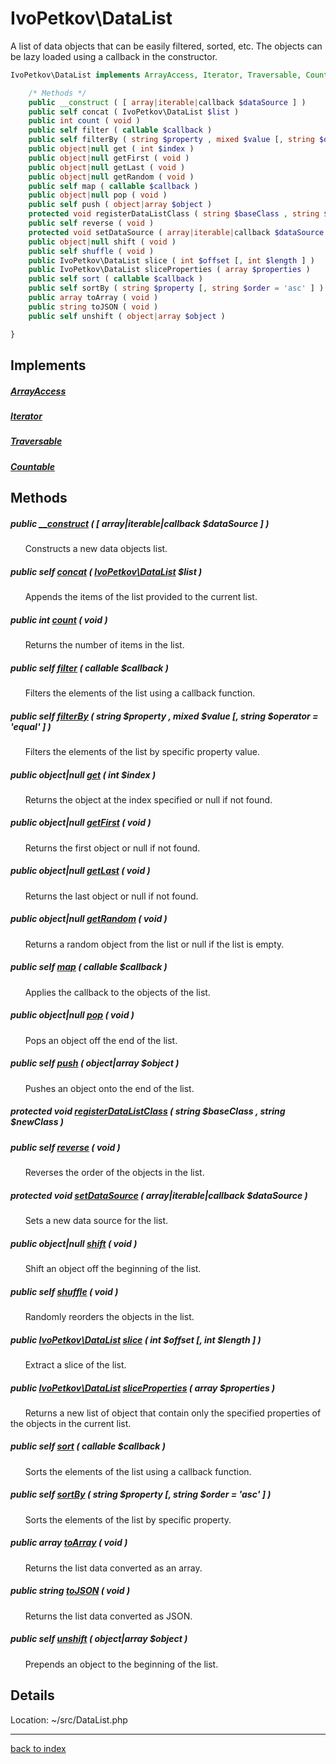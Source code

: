 # IvoPetkov\DataList

A list of data objects that can be easily filtered, sorted, etc. The objects can be lazy loaded using a callback in the constructor.

```php
IvoPetkov\DataList implements ArrayAccess, Iterator, Traversable, Countable {

	/* Methods */
	public __construct ( [ array|iterable|callback $dataSource ] )
	public self concat ( IvoPetkov\DataList $list )
	public int count ( void )
	public self filter ( callable $callback )
	public self filterBy ( string $property , mixed $value [, string $operator = 'equal' ] )
	public object|null get ( int $index )
	public object|null getFirst ( void )
	public object|null getLast ( void )
	public object|null getRandom ( void )
	public self map ( callable $callback )
	public object|null pop ( void )
	public self push ( object|array $object )
	protected void registerDataListClass ( string $baseClass , string $newClass )
	public self reverse ( void )
	protected void setDataSource ( array|iterable|callback $dataSource )
	public object|null shift ( void )
	public self shuffle ( void )
	public IvoPetkov\DataList slice ( int $offset [, int $length ] )
	public IvoPetkov\DataList sliceProperties ( array $properties )
	public self sort ( callable $callback )
	public self sortBy ( string $property [, string $order = 'asc' ] )
	public array toArray ( void )
	public string toJSON ( void )
	public self unshift ( object|array $object )

}
```

## Implements

##### [ArrayAccess](http://php.net/manual/en/class.arrayaccess.php)

##### [Iterator](http://php.net/manual/en/class.iterator.php)

##### [Traversable](http://php.net/manual/en/class.traversable.php)

##### [Countable](http://php.net/manual/en/class.countable.php)

## Methods

##### public [__construct](ivopetkov.datalist.__construct.method.md) ( [ array|iterable|callback $dataSource ] )

&nbsp;&nbsp;&nbsp;&nbsp;&nbsp;&nbsp;Constructs a new data objects list.

##### public self [concat](ivopetkov.datalist.concat.method.md) ( [IvoPetkov\DataList](ivopetkov.datalist.class.md) $list )

&nbsp;&nbsp;&nbsp;&nbsp;&nbsp;&nbsp;Appends the items of the list provided to the current list.

##### public int [count](ivopetkov.datalist.count.method.md) ( void )

&nbsp;&nbsp;&nbsp;&nbsp;&nbsp;&nbsp;Returns the number of items in the list.

##### public self [filter](ivopetkov.datalist.filter.method.md) ( callable $callback )

&nbsp;&nbsp;&nbsp;&nbsp;&nbsp;&nbsp;Filters the elements of the list using a callback function.

##### public self [filterBy](ivopetkov.datalist.filterby.method.md) ( string $property , mixed $value [, string $operator = 'equal' ] )

&nbsp;&nbsp;&nbsp;&nbsp;&nbsp;&nbsp;Filters the elements of the list by specific property value.

##### public object|null [get](ivopetkov.datalist.get.method.md) ( int $index )

&nbsp;&nbsp;&nbsp;&nbsp;&nbsp;&nbsp;Returns the object at the index specified or null if not found.

##### public object|null [getFirst](ivopetkov.datalist.getfirst.method.md) ( void )

&nbsp;&nbsp;&nbsp;&nbsp;&nbsp;&nbsp;Returns the first object or null if not found.

##### public object|null [getLast](ivopetkov.datalist.getlast.method.md) ( void )

&nbsp;&nbsp;&nbsp;&nbsp;&nbsp;&nbsp;Returns the last object or null if not found.

##### public object|null [getRandom](ivopetkov.datalist.getrandom.method.md) ( void )

&nbsp;&nbsp;&nbsp;&nbsp;&nbsp;&nbsp;Returns a random object from the list or null if the list is empty.

##### public self [map](ivopetkov.datalist.map.method.md) ( callable $callback )

&nbsp;&nbsp;&nbsp;&nbsp;&nbsp;&nbsp;Applies the callback to the objects of the list.

##### public object|null [pop](ivopetkov.datalist.pop.method.md) ( void )

&nbsp;&nbsp;&nbsp;&nbsp;&nbsp;&nbsp;Pops an object off the end of the list.

##### public self [push](ivopetkov.datalist.push.method.md) ( object|array $object )

&nbsp;&nbsp;&nbsp;&nbsp;&nbsp;&nbsp;Pushes an object onto the end of the list.

##### protected void [registerDataListClass](ivopetkov.datalist.registerdatalistclass.method.md) ( string $baseClass , string $newClass )

##### public self [reverse](ivopetkov.datalist.reverse.method.md) ( void )

&nbsp;&nbsp;&nbsp;&nbsp;&nbsp;&nbsp;Reverses the order of the objects in the list.

##### protected void [setDataSource](ivopetkov.datalist.setdatasource.method.md) ( array|iterable|callback $dataSource )

&nbsp;&nbsp;&nbsp;&nbsp;&nbsp;&nbsp;Sets a new data source for the list.

##### public object|null [shift](ivopetkov.datalist.shift.method.md) ( void )

&nbsp;&nbsp;&nbsp;&nbsp;&nbsp;&nbsp;Shift an object off the beginning of the list.

##### public self [shuffle](ivopetkov.datalist.shuffle.method.md) ( void )

&nbsp;&nbsp;&nbsp;&nbsp;&nbsp;&nbsp;Randomly reorders the objects in the list.

##### public [IvoPetkov\DataList](ivopetkov.datalist.class.md) [slice](ivopetkov.datalist.slice.method.md) ( int $offset [, int $length ] )

&nbsp;&nbsp;&nbsp;&nbsp;&nbsp;&nbsp;Extract a slice of the list.

##### public [IvoPetkov\DataList](ivopetkov.datalist.class.md) [sliceProperties](ivopetkov.datalist.sliceproperties.method.md) ( array $properties )

&nbsp;&nbsp;&nbsp;&nbsp;&nbsp;&nbsp;Returns a new list of object that contain only the specified properties of the objects in the current list.

##### public self [sort](ivopetkov.datalist.sort.method.md) ( callable $callback )

&nbsp;&nbsp;&nbsp;&nbsp;&nbsp;&nbsp;Sorts the elements of the list using a callback function.

##### public self [sortBy](ivopetkov.datalist.sortby.method.md) ( string $property [, string $order = 'asc' ] )

&nbsp;&nbsp;&nbsp;&nbsp;&nbsp;&nbsp;Sorts the elements of the list by specific property.

##### public array [toArray](ivopetkov.datalist.toarray.method.md) ( void )

&nbsp;&nbsp;&nbsp;&nbsp;&nbsp;&nbsp;Returns the list data converted as an array.

##### public string [toJSON](ivopetkov.datalist.tojson.method.md) ( void )

&nbsp;&nbsp;&nbsp;&nbsp;&nbsp;&nbsp;Returns the list data converted as JSON.

##### public self [unshift](ivopetkov.datalist.unshift.method.md) ( object|array $object )

&nbsp;&nbsp;&nbsp;&nbsp;&nbsp;&nbsp;Prepends an object to the beginning of the list.

## Details

Location: ~/src/DataList.php

---

[back to index](index.md)

